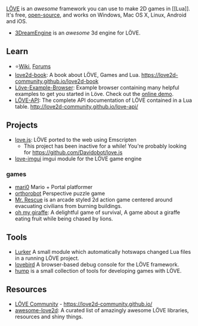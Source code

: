 [LÖVE](https://love2d.org/) is an *awesome* framework you can use to make 2D games in [[Lua]]. It's free, [open-source](https://github.com/love2d/love), and works on Windows, Mac OS X, Linux, Android and iOS.

- [3DreamEngine](https://github.com/3dreamengine/3DreamEngine) is an *awesome* 3d engine for LÖVE.


## Learn
- :star:[Wiki](https://love2d.org/wiki/Main_Page), [Forums](https://love2d.org/forums/)
- [love2d-book](https://github.com/love2d-community/love2d-book): A book about LÖVE, Games and Lua. https://love2d-community.github.io/love2d-book
- [Löve-Example-Browser](https://github.com/love2d-community/LOVE-Example-Browser): Example browser containing many helpful examples to get you started in Löve. Check out the [online demo](http://love2d-community.github.io/LOVE-Example-Browser/).
- [LÖVE-API](https://github.com/love2d-community/love-api): The complete API documentation of LÖVE contained in a Lua table. http://love2d-community.github.io/love-api/



## Projects
- [love.js](https://github.com/TannerRogalsky/love.js): LÖVE ported to the web using Emscripten
  - This project has been inactive for a while! You're probably looking for https://github.com/Davidobot/love.js
- [love-imgui](https://github.com/slages/love-imgui) imgui module for the LÖVE game engine

### games
- [mari0](https://github.com/Stabyourself/mari0) Mario + Portal platformer
- [orthorobot](https://github.com/Stabyourself/orthorobot) Perspective puzzle game
- [Mr. Rescue](https://github.com/SimonLarsen/mrrescue) is an arcade styled 2d action game centered around evacuating civilians from burning buildings.
- [oh my giraffe](http://www.ohmygiraffe.com/): A delightful game of survival, A game about a giraffe eating fruit while being chased by lions.



## Tools
- [Lurker](https://github.com/rxi/lurker) A small module which automatically hotswaps changed Lua files in a running LÖVE project.
- [lovebird](https://github.com/rxi/lovebird) A browser-based debug console for the LÖVE framework.
- [hump](https://github.com/vrld/hump) is a small collection of tools for developing games with LÖVE.



## Resources
- [LÖVE Community](https://github.com/love2d-community) - https://love2d-community.github.io/
- [awesome-love2d](https://github.com/love2d-community/awesome-love2d): A curated list of amazingly awesome LÖVE libraries, resources and shiny things.
